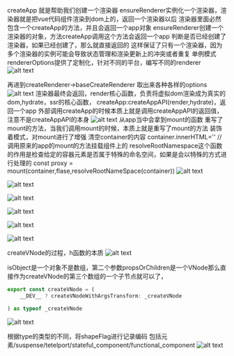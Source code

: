 createApp
就是帮助我们创建一个渲染器
ensureRenderer实例化一个渲染器，渲染器就是把vue代码组件渲染到dom上的，返回一个渲染器以后
渲染器里面必然包含一个createApp的方法，并且会返回一个app对象
ensureRenderer创建一个渲染器的对象，方法createApp调用这个方法会返回一个app
判断是否已经创建了渲染器，如果已经创建了，那么就直接返回的
这样保证了只有一个渲染器，因为多个渲染器的实例可能会导致状态管理和渲染更新上的冲突或者重复
单例模式
rendererOptions提供了定制化，针对不同的平台，编写不同的renderer
![alt text](image-11.png)

再进到createRenderer->baseCreateRenderer
取出来各种各样的options
![alt text](image-12.png)
渲染器最终会返回，render核心函数，负责将虚拟dom渲染成为真实的dom,hydrate，ssr的核心函数，
createApp:createAppAPI(render,hydrate)，返回一个app
外部调用createApp的时候本质上就是调用createAppAPI的返回值，注意不是createAppAPI的本身
![alt text](image-13.png)
从app当中会拿到mount的函数
重写了mount的方法，当我们调用mount的时候，本质上就是重写了mount的方法
装饰着模式，对mount进行了增强
清空container的内容
container.innerHTML=''
//调用原来的app的mount的方法挂载组件上的
resolveRootNamespace这个函数的作用是检查给定的容器元素是否属于特殊的命名空间，如果是会以特殊的方式进行处理的
const proxy = mount(container,flase,resolveRootNameSpace(container))
![alt text](image-14.png)


![alt text](image-15.png)

![alt text](image-16.png)

![alt text](image-17.png)

![alt text](image-18.png)

![alt text](image-19.png)

createVNode的过程，h函数的本质
![alt text](image-20.png)

isObject是一个对象不是数组，第二个参数propsOrChildren是一个VNode那么直接作为createVNode的第三个数组的一个子节点就可以了，
```js
export const createVNode = (
    __DEV__ ? createVNodeWithArgsTransform: _createVNode 

) as typeof _createVNode 
```
![alt text](image-21.png)

根据type的类型的不同，将shapeFlag进行记录编码
包括元素/suspense/tetelport/stateful_component/functional_component 
![alt text](image-22.png)




